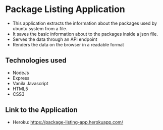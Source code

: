 # Package Listing Application

- This application extracts the information about the packages used by ubuntu system from a file.
- It saves the basic information about to the packages inside a json file.
- Serves the data through an API endpoint
- Renders the data on the browser in a readable format

## Technologies used

- NodeJs
- Express
- Vanila Javascript
- HTML5
- CSS3

## Link to the Application

- Heroku: https://package-listing-app.herokuapp.com/